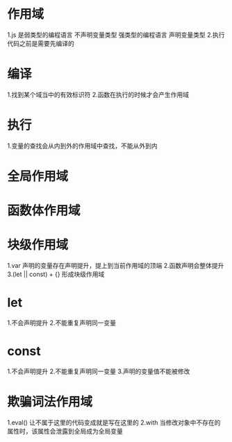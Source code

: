 # 作用域
 1.js 是弱类型的编程语言  不声明变量类型 
      强类型的编程语言  声明变量类型
 2.执行代码之前是需要先编译的
 
# 编译  
 1.找到某个域当中的有效标识符
 2.函数在执行的时候才会产生作用域

# 执行
 1.变量的查找会从内到外的作用域中查找，不能从外到内

# 全局作用域

# 函数体作用域

# 块级作用域
1.var 声明的变量存在声明提升，提上到当前作用域的顶端
2.函数声明会整体提升
3.(let || const) + {} 形成块级作用域

# let
1.不会声明提升
2.不能重复声明同一变量

# const
1.不会声明提升
2.不能重复声明同一变量
3.声明的变量值不能被修改

# 欺骗词法作用域
1.eval() 让不属于这里的代码变成就是写在这里的
2.with 当修改对象中不存在的属性时，该属性会泄露到全局成为全局变量